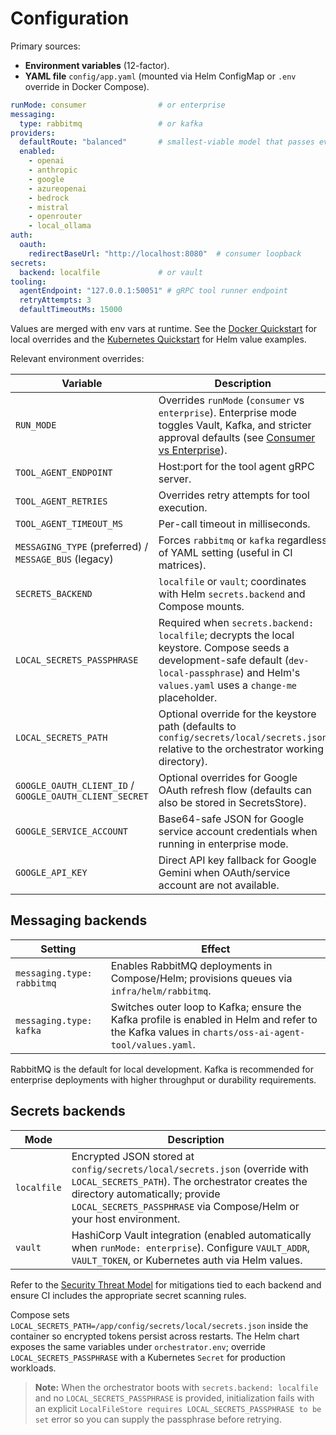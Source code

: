 # Configuration

Primary sources:
- **Environment variables** (12-factor).
- **YAML file** `config/app.yaml` (mounted via Helm ConfigMap or `.env` override in Docker Compose).

```yaml
runMode: consumer                # or enterprise
messaging:
  type: rabbitmq                 # or kafka
providers:
  defaultRoute: "balanced"       # smallest-viable model that passes evals
  enabled:
    - openai
    - anthropic
    - google
    - azureopenai
    - bedrock
    - mistral
    - openrouter
    - local_ollama
auth:
  oauth:
    redirectBaseUrl: "http://localhost:8080"  # consumer loopback
secrets:
  backend: localfile             # or vault
tooling:
  agentEndpoint: "127.0.0.1:50051" # gRPC tool runner endpoint
  retryAttempts: 3
  defaultTimeoutMs: 15000
```

Values are merged with env vars at runtime. See the [Docker Quickstart](./docker-quickstart.md) for local overrides and the [Kubernetes Quickstart](./kubernetes-quickstart.md) for Helm value examples.

Relevant environment overrides:

| Variable | Description |
| --- | --- |
| `RUN_MODE` | Overrides `runMode` (`consumer` vs `enterprise`). Enterprise mode toggles Vault, Kafka, and stricter approval defaults (see [Consumer vs Enterprise](./consumer-enterprise-modes.md)). |
| `TOOL_AGENT_ENDPOINT` | Host:port for the tool agent gRPC server. |
| `TOOL_AGENT_RETRIES` | Overrides retry attempts for tool execution. |
| `TOOL_AGENT_TIMEOUT_MS` | Per-call timeout in milliseconds. |
| `MESSAGING_TYPE` (preferred) / `MESSAGE_BUS` (legacy) | Forces `rabbitmq` or `kafka` regardless of YAML setting (useful in CI matrices). |
| `SECRETS_BACKEND` | `localfile` or `vault`; coordinates with Helm `secrets.backend` and Compose mounts. |
| `LOCAL_SECRETS_PASSPHRASE` | Required when `secrets.backend: localfile`; decrypts the local keystore. Compose seeds a development-safe default (`dev-local-passphrase`) and Helm's `values.yaml` uses a `change-me` placeholder. |
| `LOCAL_SECRETS_PATH` | Optional override for the keystore path (defaults to `config/secrets/local/secrets.json` relative to the orchestrator working directory). |
| `GOOGLE_OAUTH_CLIENT_ID` / `GOOGLE_OAUTH_CLIENT_SECRET` | Optional overrides for Google OAuth refresh flow (defaults can also be stored in SecretsStore). |
| `GOOGLE_SERVICE_ACCOUNT` | Base64-safe JSON for Google service account credentials when running in enterprise mode. |
| `GOOGLE_API_KEY` | Direct API key fallback for Google Gemini when OAuth/service account are not available. |

## Messaging backends

| Setting | Effect |
| --- | --- |
| `messaging.type: rabbitmq` | Enables RabbitMQ deployments in Compose/Helm; provisions queues via `infra/helm/rabbitmq`. |
| `messaging.type: kafka` | Switches outer loop to Kafka; ensure the Kafka profile is enabled in Helm and refer to the Kafka values in `charts/oss-ai-agent-tool/values.yaml`. |

RabbitMQ is the default for local development. Kafka is recommended for enterprise deployments with higher throughput or durability requirements.

## Secrets backends

| Mode | Description |
| --- | --- |
| `localfile` | Encrypted JSON stored at `config/secrets/local/secrets.json` (override with `LOCAL_SECRETS_PATH`). The orchestrator creates the directory automatically; provide `LOCAL_SECRETS_PASSPHRASE` via Compose/Helm or your host environment. |
| `vault` | HashiCorp Vault integration (enabled automatically when `runMode: enterprise`). Configure `VAULT_ADDR`, `VAULT_TOKEN`, or Kubernetes auth via Helm values. |

Refer to the [Security Threat Model](./SECURITY-THREAT-MODEL.md) for mitigations tied to each backend and ensure CI includes the appropriate secret scanning rules.

Compose sets `LOCAL_SECRETS_PATH=/app/config/secrets/local/secrets.json` inside the container so encrypted tokens persist across restarts. The Helm chart exposes the same variables under `orchestrator.env`; override `LOCAL_SECRETS_PASSPHRASE` with a Kubernetes `Secret` for production workloads.

> **Note:** When the orchestrator boots with `secrets.backend: localfile` and no `LOCAL_SECRETS_PASSPHRASE` is provided, initialization fails with an explicit `LocalFileStore requires LOCAL_SECRETS_PASSPHRASE to be set` error so you can supply the passphrase before retrying.
